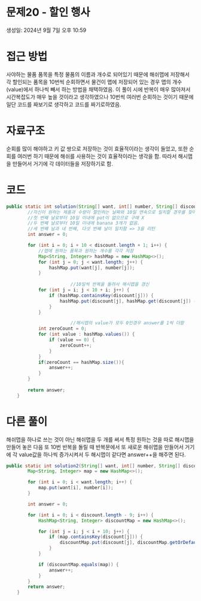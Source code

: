 # 문제20 - 할인 행사

생성일: 2024년 9월 7일 오후 10:59

# 접근 방법

사야하는 물품 품목을 특정 물품의 이름과 개수로 되어있기 때문에 해쉬맵에 저장해서 각 할인되는 품목을 10번씩 순회하면서 물건이 맵에 저장되어 있는 경우 맵의 개수(value)에서 하나씩 빼서 하는 방법을 채택하였음. 이 풀이 시에 반복이 매우 많아져서 시간복잡도가 매우 높을 것이라고 생각하였으나 10번씩 여러번 순회하는 것이기 때문에 일단 코드를 짜보기로 생각하고 코드를 짜기로하였음. 

# 자료구조

순회를 많이 해야하고 키 값 쌍으로 저장하는 것이 효율적이라는 생각이 들었고, 또한 순회를 여러번 하기 때문에 해쉬를 사용하는 것이 효율적이라는 생각을 함. 따라서 해시맵을 만들어서 거기에 각 데이터들을 저장하기로 함.

# 코드

```java
public static int solution(String[] want, int[] number, String[] discount) {
        //자신이 원하는 제품과 수량이 할인하는 날짜와 10일 연속으로 일치할 경우를 찾아야함.
        //첫 번째 날로부터 10일 이내에 pot이 없으므로 구매 X
        //두 번째 날로부터 10일 이내에 banana 3개가 없음.
        //세 번째 날과 네 번째, 다섯 번째 날이 일치함 => 3을 리턴
        int answer = 0;

        for (int i = 0; i + 10 < discount.length + 1; i++) {
            //맵에 원하는 품목과 원하는 개수를 각각 저장
            Map<String, Integer> hashMap = new HashMap<>();
            for (int j = 0; j < want.length; j++) {
                hashMap.put(want[j], number[j]);
            }
					
						//10일씩 반복을 돌려서 해시맵을 갱신
            for (int j = i; j < 10 + i; j++) {
                if (hashMap.containsKey(discount[j])) {
                    hashMap.put(discount[j], hashMap.get(discount[j]) - 1);
                }
            }

						//해시맵의 value가 모두 0인경우 answer를 1씩 더함
            int zeroCount = 0;
            for (int value : hashMap.values()) {
                if (value == 0) {
                    zeroCount++;
                }
            }
            if(zeroCount == hashMap.size()){
                answer++;
            }
        }
        
        return answer;
    }
```

# 다른 풀이

해쉬맵을 하나로 쓰는 것이 아닌 해쉬맵을 두 개를 써서 특정 원하는 것을 따로 해시맵을 만들어 놓은 다음 또 10번 반복을 돌릴 때 반복문에서 또 새로운 해쉬맵을 만들어서 거기에 각 value값을 하나씩 증가시켜서 두 해시맵이 같다면 answer++을 해주면 된다.

```java
public static int solution2(String[] want, int[] number, String[] discount) {
        Map<String, Integer> map = new HashMap<>();

        for (int i = 0; i < want.length; i++) {
            map.put(want[i], number[i]);
        }

        int answer = 0;

        for (int i = 0; i < discount.length - 9; i++) {
            HashMap<String, Integer> discountMap = new HashMap<>();

            for (int j = i; j < i + 10; j++) {
                if (map.containsKey(discount[j])) {
                    discountMap.put(discount[j], discountMap.getOrDefault(discount[j], 0) + 1);
                }
            }

            if (discountMap.equals(map)) {
                answer++;
            }
        }
        return answer;
    }
```